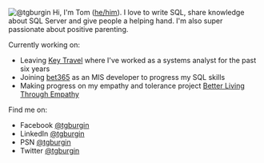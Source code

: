 ![@tgburgin](https://scontent-lht6-1.xx.fbcdn.net/v/t1.0-9/105984310_10158987432344467_9221503003255873277_o.jpg?_nc_cat=105&_nc_sid=8024bb&_nc_ohc=AVRkSUSUmIkAX-rZ1Tx&_nc_ht=scontent-lht6-1.xx&oh=c58cdcab18ae60d367bd76d493609c76&oe=5F369409)
Hi, I'm Tom ([he/him](https://www.mypronouns.org/he-him)). I love to write SQL, share knowledge about SQL Server and give people a helping hand. I'm also super passionate about positive parenting.  

Currently working on:
- Leaving [Key Travel](https://www.keytravel.com/) where I've worked as a systems analyst for the past six years
- Joining [bet365](https://github.com/bet365) as an MIS developer to progress my SQL skills
- Making progress on my empathy and tolerance project [Better Living Through Empathy](https://github.com/tgburgin/better-living-through-empathy)

Find me on:  
- Facebook [@tgburgin](https://www.facebook.com/tgburgin)
- LinkedIn [@tgburgin](https://www.linkedin.com/in/tgburgin/)
- PSN [@tgburgin](https://my.playstation.com/profile/tgburgin)
- Twitter [@tgburgin](http://twitter.com/tgburgin)
